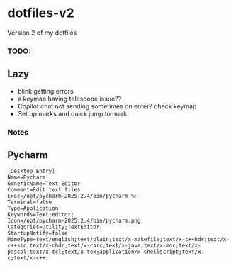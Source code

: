 # dotfiles-v2

Version 2 of my dotfiles

### TODO:
## Lazy
  - blink getting errors
  - <leader>a keymap having telescope issue??
  - Copilot chat not sending sometimes on enter? check keymap
  - Set up marks and quick jump to mark

### Notes
## Pycharm
    [Desktop Entry]
    Name=Pycharm
    GenericName=Text Editor
    Comment=Edit text files
    Exec=/opt/pycharm-2025.2.4/bin/pycharm %F
    Terminal=false
    Type=Application
    Keywords=Text;editor;
    Icon=/opt/pycharm-2025.2.4/bin/pycharm.png
    Categories=Utility;TextEditor;
    StartupNotify=false
    MimeType=text/english;text/plain;text/x-makefile;text/x-c++hdr;text/x-c++src;text/x-chdr;text/x-csrc;text/x-java;text/x-moc;text/x-pascal;text/x-tcl;text/x-tex;application/x-shellscript;text/x-c;text/x-c++;
